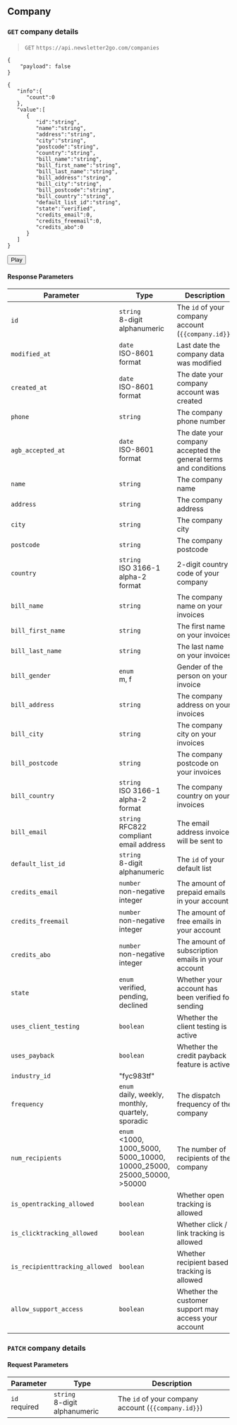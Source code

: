 ## Company

### `GET` company details

> `GET` `https://api.newsletter2go.com/companies` 

```json--payload
{
    "payload": false
}
```

```json--response
{
   "info":{
      "count":0
   },
   "value":[
      {
         "id":"string",
         "name":"string",
         "address":"string",
         "city":"string",
         "postcode":"string",
         "country":"string",
         "bill_name":"string",
         "bill_first_name":"string",
         "bill_last_name":"string",
         "bill_address":"string",
         "bill_city":"string",
         "bill_postcode":"string",
         "bill_country":"string",
         "default_list_id":"string",
         "state":"verified",
         "credits_email":0,
         "credits_freemail":0,
         "credits_abo":0
      }
   ]
}
```

<button class='btn btn-primary' onClick="Api.makeCall(this, 'GET', '/companies');"><span class="icon-control-play"></span> Play</button>

#### Response Parameters

| Parameter | Type      | Description |
|-----------|-----------|-----------|
| `id` | `string`<br><span class="label label-default">8-digit alphanumeric</span> | The `id` of your company account (`{{company.id}}`) |
| `modified_at` | `date`<br><span class="label label-default">ISO-8601 format</span> | Last date the company data was modified |
| `created_at` | `date`<br><span class="label label-default">ISO-8601 format</span> | The date your company account was created |
| `phone` | `string` | The company phone number |
| `agb_accepted_at` | `date`<br><span class="label label-default">ISO-8601 format</span> | The date your company accepted the general terms and conditions |
| `name` | `string` | The company name |
| `address` | `string` | The company address |
| `city` | `string` | The company city |
| `postcode` | `string` | The company postcode |
| `country` | `string`<br><span class="label label-default">ISO 3166-1 alpha-2 format</span> | 2-digit country code of your company |
| `bill_name` | `string` | The company name on your invoices |
| `bill_first_name` | `string` | The first name on your invoices |
| `bill_last_name` | `string` | The last name on your invoices |
| `bill_gender` | `enum`<br><span class="label label-default">m, f</span> | Gender of the person on your invoice |
| `bill_address` | `string` | The company address on your invoices |
| `bill_city` | `string` | The company city on your invoices |
| `bill_postcode` | `string` | The company postcode on your invoices |
| `bill_country` | `string`<br><span class="label label-default">ISO 3166-1 alpha-2 format</span> | The company country on your invoices |
| `bill_email` | `string`<br><span class="label label-default">RFC822 compliant email address</span> | The email address invoices will be sent to |
| `default_list_id` | `string`<br><span class="label label-default">8-digit alphanumeric</span> | The `id` of your default list |
| `credits_email` | `number`<br><span class="label label-default">non-negative integer</span> | The amount of prepaid emails in your account |
| `credits_freemail` | `number`<br><span class="label label-default">non-negative integer</span> | The amount of free emails in your account |
| `credits_abo` | `number`<br><span class="label label-default">non-negative integer</span> | The amount of subscription emails in your account |
| `state` | `enum`<br><span class="label label-default">verified, pending, declined</span> | Whether your account has been verified for sending |
| `uses_client_testing` | `boolean` | Whether the client testing is active |
| `uses_payback` | `boolean` | Whether the credit payback feature is active |
| `industry_id` | "fyc983tf" | |
| `frequency` | `enum`<br><span class="label label-default">daily, weekly, monthly, quartely, sporadic</span> | The dispatch frequency of the company |
| `num_recipients` | `enum`<br><span class="label label-default"><1000, 1000_5000, 5000_10000, 10000_25000, 25000_50000, >50000</span>  | The number of recipients of the company |
| `is_opentracking_allowed` | `boolean` | Whether open tracking is allowed |
| `is_clicktracking_allowed` | `boolean` | Whether click / link tracking is allowed |
| `is_recipienttracking_allowed` | `boolean` | Whether recipient based tracking is allowed |
| `allow_support_access` | `boolean` | Whether the customer support may access your account |



### `PATCH` company details

#### Request Parameters

| Parameter | Type      | Description |
|-----------|-----------|-----------|
| `id`<br><span class="label label-default">required</span> | `string`<br><span class="label label-default">8-digit alphanumeric</span> | The `id` of your company account (`{{company.id}}`) |